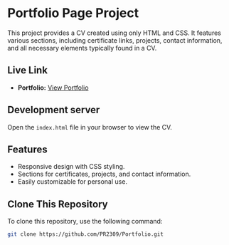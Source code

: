 # Portfolio Page Project

This project provides a CV created using only HTML and CSS. It features various sections, including certificate links, projects, contact information, and all necessary elements typically found in a CV.

## Live Link
- **Portfolio:** [View Portfolio]( https://pr2309.github.io/Portfolio/)

## Development server

Open the `index.html` file in your browser to view the CV.

## Features
- Responsive design with CSS styling.
- Sections for certificates, projects, and contact information.
- Easily customizable for personal use.

## Clone This Repository
To clone this repository, use the following command:
```bash
git clone https://github.com/PR2309/Portfolio.git
```
